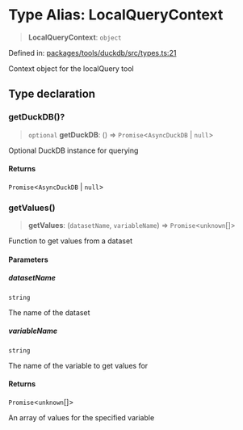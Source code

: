 # Type Alias: LocalQueryContext

> **LocalQueryContext**: `object`

Defined in: [packages/tools/duckdb/src/types.ts:21](https://github.com/GeoDaCenter/openassistant/blob/0a6a7e7306d75a25dc968b3117f04cb7bd613bec/packages/tools/duckdb/src/types.ts#L21)

Context object for the localQuery tool

## Type declaration

### getDuckDB()?

> `optional` **getDuckDB**: () => `Promise`\<`AsyncDuckDB` \| `null`\>

Optional DuckDB instance for querying

#### Returns

`Promise`\<`AsyncDuckDB` \| `null`\>

### getValues()

> **getValues**: (`datasetName`, `variableName`) => `Promise`\<`unknown`[]\>

Function to get values from a dataset

#### Parameters

##### datasetName

`string`

The name of the dataset

##### variableName

`string`

The name of the variable to get values for

#### Returns

`Promise`\<`unknown`[]\>

An array of values for the specified variable
